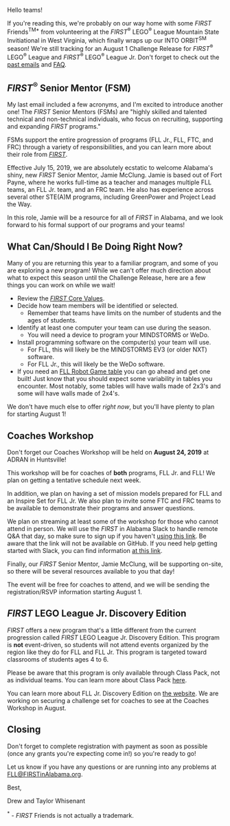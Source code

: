 Hello teams!

If you're reading this, we're probably on our way home with some *FIRST* Friends<sup>TM\*</sup> from volunteering at the *FIRST*<sup>&reg;</sup> LEGO<sup>&reg;</sup> League Mountain State Invitiational in West Virginia, which finally wraps up our INTO ORBIT<sup>SM</sup> season! We're still tracking for an August 1 Challenge Release for *FIRST*<sup>&reg;</sup> LEGO<sup>&reg;</sup> League and *FIRST*<sup>&reg;</sup> LEGO<sup>&reg;</sup> League Jr. Don't forget to check out the [past emails](https://github.com/drewwhis/alabama-first-lego-league/tree/master/2019-2020-CITY-SHAPER/email-blasts) and [FAQ](https://github.com/drewwhis/alabama-first-lego-league/wiki/Frequently-Asked-Questions).


## *FIRST*<sup>&reg;</sup> Senior Mentor (FSM)

My last email included a few acronyms, and I'm excited to introduce another one! The *FIRST* Senior Mentors (FSMs) are "highly skilled and talented technical and non-technical individuals, who focus on recruiting, supporting and expanding *FIRST* programs." 

FSMs support the entire progression of programs (FLL Jr., FLL, FTC, and FRC) through a variety of responsibilities, and you can learn more about their role from [*FIRST*](https://www.firstinspires.org/ways-to-help/volunteer/senior-mentors).

Effective July 15, 2019, we are absolutely ecstatic to welcome Alabama's shiny, new *FIRST* Senior Mentor, Jamie McClung. Jamie is based out of Fort Payne, where he works full-time as a teacher and manages multiple FLL teams, an FLL Jr. team, and an FRC team. He also has experience across several other STE(A)M programs, including GreenPower and Project Lead the Way.

In this role, Jamie will be a resource for all of *FIRST* in Alabama, and we look forward to his formal support of our programs and your teams!


## What Can/Should I Be Doing Right Now?

Many of you are returning this year to a familiar program, and some of you are exploring a new program! While we can't offer much direction about what to expect this season until the Challenge Release, here are a few things you can work on while we wait!

* Review the [*FIRST* Core Values](https://www.firstinspires.org/robotics/fll/core-values).
* Decide how team members will be identified or selected.
    * Remember that teams have limits on the number of students and the ages of students.
* Identify at least one computer your team can use during the season.
    * You will need a device to program your MINDSTORMS or WeDo.
* Install programming software on the computer(s) your team will use.
    * For FLL, this will likely be the MINDSTORMS EV3 (or older NXT) software.
    * For FLL Jr., this will likely be the WeDo software.
* If you need an [FLL Robot Game table](https://www.firstinspires.org/sites/default/files/uploads/resource_library/fll/table-build.pdf) you can go ahead and get one built! Just know that you should expect some variability in tables you encounter. Most notably, some tables will have walls made of 2x3's and some will have walls made of 2x4's.

We don't have much else to offer *right now*, but you'll have plenty to plan for starting August 1!


## Coaches Workshop

Don't forget our Coaches Workshop will be held on **August 24, 2019** at ADRAN in Huntsville! 

This workshop will be for coaches of **both** programs, FLL Jr. and FLL! We plan on getting a tentative schedule next week.

In addition, we plan on having a set of mission models prepared for FLL and an Inspire Set for FLL Jr. We also plan to invite some FTC and FRC teams to be available to demonstrate their programs and answer questions.

We plan on streaming at least some of the workshop for those who cannot attend in person. We will use the *FIRST* in Alabama Slack to handle remote Q&A that day, so make sure to sign up if you haven't [using this link](). Be aware that the link will not be available on GitHub. If you need help getting started with Slack, you can find information [at this link](https://get.slack.help/hc/en-us/categories/360000049043).

Finally, our *FIRST* Senior Mentor, Jamie McClung, will be supporting on-site, so there will be several resources available to you that day!

The event will be free for coaches to attend, and we will be sending the registration/RSVP information starting August 1.


## *FIRST* LEGO League Jr. Discovery Edition

*FIRST* offers a new program that's a little different from the current progression called *FIRST* LEGO League Jr. Discovery Edition. This program is **not** event-driven, so students will not attend events organized by the region like they do for FLL and FLL Jr. This program is targeted toward classrooms of students ages 4 to 6. 

Please be aware that this program is only available through Class Pack, not as individual teams. You can learn more about Class Pack [here](https://info.firstinspires.org/stem-education-class-packs).

You can learn more about FLL Jr. Discovery Edition on [the website](http://www.firstlegoleaguejr.org/discovery). We are working on securing a challenge set for coaches to see at the Coaches Workshop in August.


## Closing

Don't forget to complete registration with payment as soon as possible (once any grants you're expecting come in!) so you're ready to go!

Let us know if you have any questions or are running into any problems at FLL@FIRSTinAlabama.org.

Best,

Drew and Taylor Whisenant

<sup>\*</sup> - *FIRST* Friends is not actually a trademark.